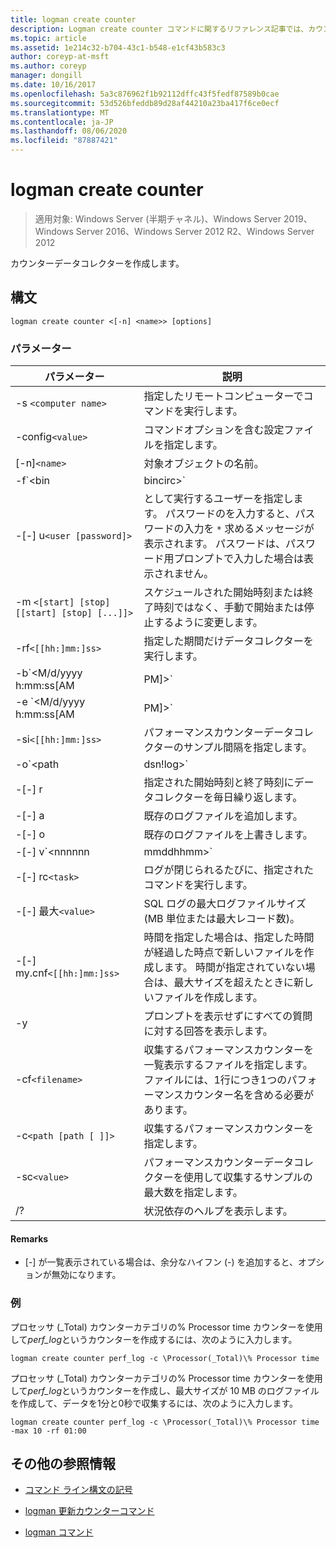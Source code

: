 ```yaml
---
title: logman create counter
description: Logman create counter コマンドに関するリファレンス記事では、カウンターデータコレクターを作成します。
ms.topic: article
ms.assetid: 1e214c32-b704-43c1-b548-e1cf43b583c3
author: coreyp-at-msft
ms.author: coreyp
manager: dongill
ms.date: 10/16/2017
ms.openlocfilehash: 5a3c876962f1b92112dffc43f5fedf87589b0cae
ms.sourcegitcommit: 53d526bfeddb89d28af44210a23ba417f6ce0ecf
ms.translationtype: MT
ms.contentlocale: ja-JP
ms.lasthandoff: 08/06/2020
ms.locfileid: "87887421"
---
```

# <a name="logman-create-counter"></a>logman create counter

> 適用対象: Windows Server (半期チャネル)、Windows Server 2019、Windows Server 2016、Windows Server 2012 R2、Windows Server 2012

カウンターデータコレクターを作成します。

## <a name="syntax"></a>構文

```
logman create counter <[-n] <name>> [options]
```

### <a name="parameters"></a>パラメーター

| パラメーター | 説明 |
| --------- | ----------- |
| -s `<computer name>` | 指定したリモートコンピューターでコマンドを実行します。 |
| -config`<value>` | コマンドオプションを含む設定ファイルを指定します。 |
| [-n]`<name>` | 対象オブジェクトの名前。 |
| -f`<bin|bincirc>` | データコレクターのログの形式を指定します。 |
| -[-] u`<user [password]>` | として実行するユーザーを指定します。 パスワードのを入力すると、パスワードの入力を `*` 求めるメッセージが表示されます。 パスワードは、パスワード用プロンプトで入力した場合は表示されません。 |
| -m `<[start] [stop] [[start] [stop] [...]]>` | スケジュールされた開始時刻または終了時刻ではなく、手動で開始または停止するように変更します。 |
| -rf`<[[hh:]mm:]ss>` | 指定した期間だけデータコレクターを実行します。 |
| -b`<M/d/yyyy h:mm:ss[AM|PM]>` | 指定された時間にデータの収集を開始します。 |
| -e `<M/d/yyyy h:mm:ss[AM|PM]>` | 指定された時間にデータ収集を終了します。 |
| -si`<[[hh:]mm:]ss>` | パフォーマンスカウンターデータコレクターのサンプル間隔を指定します。 |
| -o`<path|dsn!log>` | SQL データベースの出力ログファイルまたは DSN およびログセット名を指定します。 |
| -[-] r | 指定された開始時刻と終了時刻にデータコレクターを毎日繰り返します。 |
| -[-] a | 既存のログファイルを追加します。 |
| -[-] o | 既存のログファイルを上書きします。 |
| -[-] v`<nnnnnn|mmddhhmm>` | ファイルのバージョン管理情報をログファイル名の末尾にアタッチします。 |
| -[-] rc`<task>` | ログが閉じられるたびに、指定されたコマンドを実行します。 |
| -[-] 最大`<value>` | SQL ログの最大ログファイルサイズ (MB 単位または最大レコード数)。 |
| -[-] my.cnf`<[[hh:]mm:]ss>` | 時間を指定した場合は、指定した時間が経過した時点で新しいファイルを作成します。 時間が指定されていない場合は、最大サイズを超えたときに新しいファイルを作成します。 |
| -y | プロンプトを表示せずにすべての質問に対する回答を表示します。 |
| -cf`<filename>` | 収集するパフォーマンスカウンターを一覧表示するファイルを指定します。 ファイルには、1行につき1つのパフォーマンスカウンター名を含める必要があります。 |
| -c`<path [path [ ]]>` | 収集するパフォーマンスカウンターを指定します。 |
| -sc`<value>` | パフォーマンスカウンターデータコレクターを使用して収集するサンプルの最大数を指定します。 |
| /? | 状況依存のヘルプを表示します。 |

#### <a name="remarks"></a>Remarks

- [-] が一覧表示されている場合は、余分なハイフン (-) を追加すると、オプションが無効になります。

### <a name="examples"></a>例

プロセッサ (_Total) カウンターカテゴリの% Processor time カウンターを使用して*perf_log*というカウンターを作成するには、次のように入力します。

```
logman create counter perf_log -c \Processor(_Total)\% Processor time
```

プロセッサ (_Total) カウンターカテゴリの% Processor time カウンターを使用して*perf_log*というカウンターを作成し、最大サイズが 10 MB のログファイルを作成して、データを1分と0秒で収集するには、次のように入力します。

```
logman create counter perf_log -c \Processor(_Total)\% Processor time -max 10 -rf 01:00
```

## <a name="additional-references"></a>その他の参照情報

- [コマンド ライン構文の記号](command-line-syntax-key.md)

- [logman 更新カウンターコマンド](logman-update-counter.md)

- [logman コマンド](logman.md)
